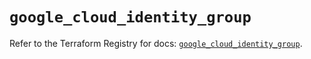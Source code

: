 # `google_cloud_identity_group`

Refer to the Terraform Registry for docs: [`google_cloud_identity_group`](https://registry.terraform.io/providers/drfaust92/google/4.16.4/docs/resources/cloud_identity_group).
